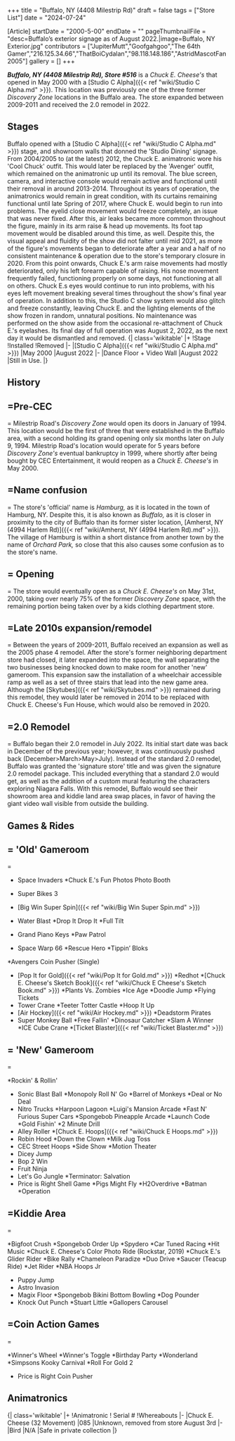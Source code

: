 +++
title = "Buffalo, NY (4408 Milestrip Rd)"
draft = false
tags = ["Store List"]
date = "2024-07-24"

[Article]
startDate = "2000-5-00"
endDate = ""
pageThumbnailFile = "desc=Buffalo’s exterior signage as of August 2022.|image=Buffalo, NY Exterior.jpg"
contributors = ["JupiterMutt","Goofgahgoo","The 64th Gamer","216.125.34.66","ThatBoiCydalan","98.118.148.186","AstridMascotFan2005"]
gallery = []
+++

<b><i>Buffalo, NY (4408 Milestrip Rd), Store #516</b></i> is a <i>Chuck E. Cheese's</i> that opened in May 2000 with a [Studio C Alpha]({{< ref "wiki/Studio C Alpha.md" >}}). This location was previously one of the three former <i>Discovery Zone</i> locations in the Buffalo area. The store expanded between 2009-2011 and received the 2.0 remodel in 2022.

<h2>Stages</h2>
Buffalo opened with a [Studio C Alpha]({{< ref "wiki/Studio C Alpha.md" >}}) stage, and showroom walls that donned the 'Studio Dining' signage. From 2004/2005 to (at the latest) 2012, the Chuck E. animatronic wore his 'Cool Chuck' outfit. This would later be replaced by the 'Avenger' outfit, which remained on the animatronic up until its removal. The blue screen, camera, and interactive console would remain active and functional until their removal in around 2013-2014. Throughout its years of operation, the animatronics would remain in great condition, with its curtains remaining functional until late Spring of 2017, where Chuck E. would begin to run into problems. The eyelid close movement would freeze completely, an issue that was never fixed. After this, air leaks became more common throughout the figure, mainly in its arm raise & head up movements. Its foot tap movement would be disabled around this time, as well. Despite this, the visual appeal and fluidity of the show did not falter until mid 2021, as more of the figure's movements began to deteriorate after a year and a half of no consistent maintenance & operation due to the store's temporary closure in 2020. From this point onwards, Chuck E.'s arm raise movements had mostly deteriorated, only his left forearm capable of raising. His nose movement frequently failed, functioning properly on some days, not functioning at all on others. Chuck E.s eyes would continue to run into problems, with his eyes left movement breaking several times throughout the show's final year of operation. In addition to this, the Studio C show system would also glitch and freeze constantly, leaving Chuck E. and the lighting elements of the show frozen in random, unnatural positions. No maintenance was performed on the show aside from the occasional re-attachment of Chuck E.'s eyelashes. Its final day of full operation was August 2, 2022, as the next day it would be dismantled and removed.
{| class='wikitable'
|+
!Stage
!Installed
!Removed
|-
|[Studio C Alpha]({{< ref "wiki/Studio C Alpha.md" >}})
|May 2000
|August 2022
|-
|Dance Floor + Video Wall
|August 2022
|Still in Use.
|}

<h2>History</h2>

<h2>=Pre-CEC</h2>=
Milestrip Road's <i>Discovery Zone</i> would open its doors in January of 1994. This location would be the first of three that were established in the Buffalo area, with a second holding its grand opening only six months later on July 9, 1994. Milestrip Road's location would operate for 5 years before <i>Discovery Zone's</i> eventual bankruptcy in 1999, where shortly after being bought by CEC Entertainment, it would reopen as a <i>Chuck E. Cheese's</i> in May 2000.

<h2>=Name confusion</h2>=
The store's 'official' name is <i>Hamburg,</i> as it is located in the town of Hamburg, NY. Despite this, it is also known as <i>Buffalo,</i> as it is closer in proximity to the city of Buffalo than its former sister location, [Amherst, NY (4994 Harlem Rd)]({{< ref "wiki/Amherst, NY (4994 Harlem Rd).md" >}}). The village of Hamburg is within a short distance from another town by the name of <i>Orchard Park,</i> so close that this also causes some confusion as to the store's name.

<h2>= Opening </h2>=
The store would eventually open as a <i>Chuck E. Cheese's</i> on May 31st, 2000, taking over nearly 75% of the former <i>Discovery Zone</i> space, with the remaining portion being taken over by a kids clothing department store. 

<h2>=Late 2010s expansion/remodel</h2>=
Between the years of 2009-2011, Buffalo received an expansion as well as the 2005 phase 4 remodel. After the store's former neighboring department store had closed, it later expanded into the space, the wall separating the two businesses being knocked down to make room for another 'new' gameroom. This expansion saw the installation of a wheelchair accessible ramp as well as a set of three stairs that lead into the new game area. Although the [Skytubes]({{< ref "wiki/Skytubes.md" >}}) remained during this remodel, they would later be removed in 2014 to be replaced with Chuck E. Cheese's Fun House, which would also be removed in 2020.

<h2>=2.0 Remodel</h2>=
Buffalo began their 2.0 remodel in July 2022. Its initial start date was back in December of the previous year; however, it was continuously pushed back (December>March>May>July). Instead of the standard 2.0 remodel, Buffalo was granted the 'signature store' title and was given the signature 2.0 remodel package. This included everything that a standard 2.0 would get, as well as the addition of a custom mural featuring the characters exploring Niagara Falls. With this remodel, Buffalo would see their showroom area and kiddie land area swap places, in favor of having the giant video wall visible from outside the building.

<h2>Games & Rides </h2>
<h2>= 'Old' Gameroom</h2>=

* Space Invaders
*Chuck E.'s Fun Photos Photo Booth
* Super Bikes 3
* [Big Win Super Spin]({{< ref "wiki/Big Win Super Spin.md" >}})
* Water Blast
*Drop It Drop It
*Full Tilt
* Grand Piano Keys
*Paw Patrol

* Space Warp 66
*Rescue Hero
*Tippin’ Bloks

*Avengers Coin Pusher (Single)
* [Pop It for Gold]({{< ref "wiki/Pop It for Gold.md" >}})
*Redhot
*[Chuck E. Cheese's Sketch Book]({{< ref "wiki/Chuck E Cheese's Sketch Book.md" >}})
*Plants Vs. Zombies
*Ice Age
*Doodle Jump
*Flying Tickets
* Tower Crane
*Teeter Totter Castle
*Hoop It Up
* [Air Hockey]({{< ref "wiki/Air Hockey.md" >}})
*Deadstorm Pirates
* Super Monkey Ball
*Free Fallin'
*Dinosaur Catcher
*Slam A Winner
*ICE Cube Crane
*[Ticket Blaster]({{< ref "wiki/Ticket Blaster.md" >}})

<h2>= 'New' Gameroom</h2>=

*Rockin' & Rollin'
* Sonic Blast Ball
*Monopoly Roll N' Go
*Barrel of Monkeys
*Deal or No Deal
* Nitro Trucks
*Harpoon Lagoon
*Luigi's Mansion Arcade
*Fast N' Furious Super Cars
*Spongebob Pineapple Arcade
*Launch Code
*Gold Fishin'
*2 Minute Drill
* Alley Roller
*[Chuck E. Hoops]({{< ref "wiki/Chuck E Hoops.md" >}})
* Robin Hood
*Down the Clown
*Milk Jug Toss
* CEC Street Hoops
*Side Show
*Motion Theater
* Dicey Jump
* Bop 2 Win
* Fruit Ninja
* Let's Go Jungle
*Terminator: Salvation
* Price is Right Shell Game
*Pigs Might Fly
*H2Overdrive
*Batman
*Operation

<h2>=Kiddie Area</h2>=

*Bigfoot Crush
*Spongebob Order Up
*Spydero
*Car Tuned Racing
*Hit Music
*Chuck E. Cheese's Color Photo Ride (Rockstar, 2019)
*Chuck E.'s Glider Rider
*Bike Rally
*Chameleon Paradize
*Duo Drive
*Saucer (Teacup Ride)
*Jet Rider
*NBA Hoops Jr
* Puppy Jump
* Astro Invasion
* Magix Floor
*Spongebob Bikini Bottom Bowling
*Dog Pounder
* Knock Out Punch
*Stuart Little
*Gallopers Carousel

<h2>=Coin Action Games</h2>=

*Winner's Wheel
*Winner's Toggle
*Birthday Party
*Wonderland
*Simpsons Kooky Carnival
*Roll For Gold 2
* Price is Right Coin Pusher



<h2>Animatronics </h2>
{| class='wikitable'
|+
!Animatronic
! Serial #
!Whereabouts
|-
|Chuck E. Cheese (32 Movement)
|085
|Unknown, removed from store August 3rd
|-
|Bird
|N/A
|Safe in private collection
|}